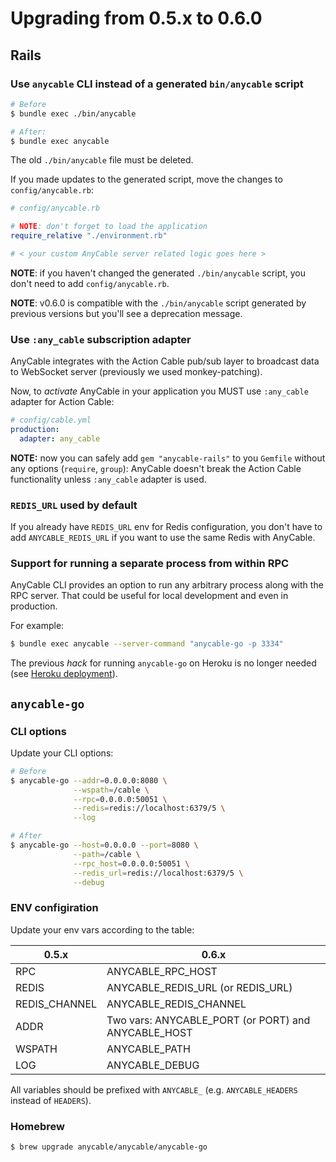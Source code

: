 # Upgrading from 0.5.x to 0.6.0

## Rails

### Use `anycable` CLI instead of a generated `bin/anycable` script

```sh
# Before
$ bundle exec ./bin/anycable

# After:
$ bundle exec anycable
```

The old `./bin/anycable` file must be deleted.

If you made updates to the generated script, move the changes to `config/anycable.rb`:

```ruby
# config/anycable.rb

# NOTE: don't forget to load the application
require_relative "./environment.rb"

# < your custom AnyCable server related logic goes here >
```

**NOTE**: if you haven't changed the generated `./bin/anycable` script, you don't need to add `config/anycable.rb`.

**NOTE**: v0.6.0 is compatible with the `./bin/anycable` script generated by previous versions but you'll see a deprecation message.

### Use `:any_cable` subscription adapter

AnyCable integrates with the Action Cable pub/sub layer to broadcast data to WebSocket server (previously we used monkey-patching).

Now, to _activate_ AnyCable in your application you MUST use `:any_cable` adapter for Action Cable:

```yml
# config/cable.yml
production:
  adapter: any_cable
```

**NOTE:** now you can safely add `gem "anycable-rails"` to you `Gemfile` without any options (`require`, `group`): AnyCable doesn't break the Action Cable functionality unless `:any_cable` adapter is used.

### `REDIS_URL` used by default

If you already have `REDIS_URL` env for Redis configuration, you don't have to add `ANYCABLE_REDIS_URL` if you want to use the same Redis with AnyCable.

### Support for running a separate process from within RPC

AnyCable CLI provides an option to run any arbitrary process along with the RPC server. That could be useful for local development and even in production.

For example:

```sh
$ bundle exec anycable --server-command "anycable-go -p 3334"
```

The previous _hack_ for running `anycable-go` on Heroku is no longer needed (see [Heroku deployment](heroku.md)).

## `anycable-go`

### CLI options

Update your CLI options:

```sh
# Before
$ anycable-go --addr=0.0.0.0:8080 \
              --wspath=/cable \
              --rpc=0.0.0.0:50051 \
              --redis=redis://localhost:6379/5 \
              --log

# After
$ anycable-go --host=0.0.0.0 --port=8080 \
              --path=/cable \
              --rpc_host=0.0.0.0:50051 \
              --redis_url=redis://localhost:6379/5 \
              --debug
```

### ENV configiration

Update your env vars according to the table:

0.5.x   | 0.6.x
--------|-------
RPC     |  ANYCABLE_RPC_HOST
REDIS   |  ANYCABLE_REDIS_URL (or REDIS_URL)
REDIS_CHANNEL | ANYCABLE_REDIS_CHANNEL
ADDR     |  Two vars: ANYCABLE_PORT (or PORT) and ANYCABLE_HOST
WSPATH | ANYCABLE_PATH
LOG  | ANYCABLE_DEBUG

All variables should be prefixed with `ANYCABLE_` (e.g. `ANYCABLE_HEADERS` instead of `HEADERS`).

### Homebrew

```sh
$ brew upgrade anycable/anycable/anycable-go
```
